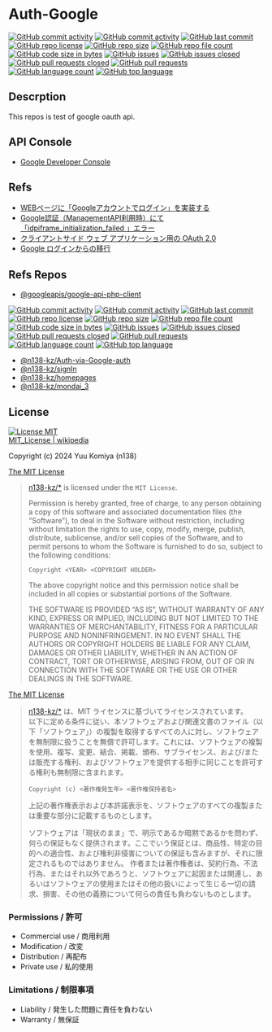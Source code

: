 # Auth-Google

[![GitHub commit activity](https://img.shields.io/github/commit-activity/w/n138-kz/Auth-Google)](/../../commits)
[![GitHub commit activity](https://img.shields.io/github/commit-activity/t/n138-kz/Auth-Google)](/../../commits)
[![GitHub last commit](https://img.shields.io/github/last-commit/n138-kz/Auth-Google)](/../../commits)
[![GitHub repo license](https://img.shields.io/github/license/n138-kz/Auth-Google)](/../../LICENSE)
[![GitHub repo size](https://img.shields.io/github/repo-size/n138-kz/Auth-Google)](/../../)
[![GitHub repo file count](https://img.shields.io/github/directory-file-count/n138-kz/Auth-Google)](/../../)
[![GitHub code size in bytes](https://img.shields.io/github/languages/code-size/n138-kz/Auth-Google)](/../../)
[![GitHub issues](https://img.shields.io/github/issues/n138-kz/Auth-Google)](/../../issues)
[![GitHub issues closed](https://img.shields.io/github/issues-closed/n138-kz/Auth-Google)](/../../issues)
[![GitHub pull requests closed](https://img.shields.io/github/issues-pr-closed/n138-kz/Auth-Google)](/../../pulls)
[![GitHub pull requests](https://img.shields.io/github/issues-pr/n138-kz/Auth-Google)](/../../pulls)
[![GitHub language count](https://img.shields.io/github/languages/count/n138-kz/Auth-Google)](/../../)
[![GitHub top language](https://img.shields.io/github/languages/top/n138-kz/Auth-Google)](/../../)

## Descrption

This repos is test of google oauth api.

## API Console

- [Google Developer Console](https://console.cloud.google.com/apis/credentials?hl=ja&project=upbeat-splicer-325708)

## Refs

- [WEBページに「Googleアカウントでログイン」を実装する](https://qiita.com/kmtym1998/items/768212fe92dbaa384c27)
- [Google認証（ManagementAPI利用時）にて「idpiframe_initialization_failed 」エラー](https://qiita.com/kenken1981/items/9d738687c5cfb453be19)
- [クライアントサイド ウェブ アプリケーション用の OAuth 2.0](https://developers.google.com/identity/protocols/oauth2/javascript-implicit-flow?hl=ja#authorization-errors-origin-mismatch "Google Developers")
- [Google ログインからの移行](https://developers.google.com/identity/gsi/web/guides/migration?hl=ja#popup-mode_1 "Google Developers")

## Refs Repos

- [@googleapis/google-api-php-client](https://github.com/googleapis/google-api-php-client)

[![GitHub commit activity](https://img.shields.io/github/commit-activity/w/googleapis/google-api-php-client)](/../../commits)
[![GitHub commit activity](https://img.shields.io/github/commit-activity/t/googleapis/google-api-php-client)](/../../commits)
[![GitHub last commit](https://img.shields.io/github/last-commit/googleapis/google-api-php-client)](/../../commits)
[![GitHub repo license](https://img.shields.io/github/license/googleapis/google-api-php-client)](/../../LICENSE)
[![GitHub repo size](https://img.shields.io/github/repo-size/googleapis/google-api-php-client)](/../../)
[![GitHub repo file count](https://img.shields.io/github/directory-file-count/googleapis/google-api-php-client)](/../../)
[![GitHub code size in bytes](https://img.shields.io/github/languages/code-size/googleapis/google-api-php-client)](/../../)
[![GitHub issues](https://img.shields.io/github/issues/googleapis/google-api-php-client)](/../../issues)
[![GitHub issues closed](https://img.shields.io/github/issues-closed/googleapis/google-api-php-client)](/../../issues)
[![GitHub pull requests closed](https://img.shields.io/github/issues-pr-closed/googleapis/google-api-php-client)](/../../pulls)
[![GitHub pull requests](https://img.shields.io/github/issues-pr/googleapis/google-api-php-client)](/../../pulls)
[![GitHub language count](https://img.shields.io/github/languages/count/googleapis/google-api-php-client)](/../../)
[![GitHub top language](https://img.shields.io/github/languages/top/googleapis/google-api-php-client)](/../../)
  
- [@n138-kz/Auth-via-Google-auth](https://github.com/n138-kz/Auth-via-Google-auth)
- [@n138-kz/signIn](https://github.com/n138-kz/signIn "Basic signIn")
- [@n138-kz/homepages](https://github.com/n138-kz/homepages.git)
- [@n138-kz/mondai_3](https://github.com/n138-kz/mondai3)

## License

[![License MIT](https://upload.wikimedia.org/wikipedia/commons/0/0c/MIT_logo.svg)](LICENSE)  
[MIT_License | wikipedia](https://ja.wikipedia.org/wiki/MIT_License)

Copyright (c) 2024 Yuu Komiya (n138)

[The MIT License](https://opensource.org/license/mit/)
> [n138-kz/*](./) is licensed under the `MIT License`.  
>
> Permission is hereby granted, free of charge, to any person obtaining a copy of this software and associated documentation files (the “Software”), to deal in the Software without restriction, including without limitation the rights to use, copy, modify, merge, publish, distribute, sublicense, and/or sell copies of the Software, and to permit persons to whom the Software is furnished to do so, subject to the following conditions:
>
> `Copyright <YEAR> <COPYRIGHT HOLDER>`
> 
> The above copyright notice and this permission notice shall be included in all copies or substantial portions of the Software.
> 
> THE SOFTWARE IS PROVIDED “AS IS”, WITHOUT WARRANTY OF ANY KIND, EXPRESS OR IMPLIED, INCLUDING BUT NOT LIMITED TO THE WARRANTIES OF MERCHANTABILITY, FITNESS FOR A PARTICULAR PURPOSE AND NONINFRINGEMENT. IN NO EVENT SHALL THE AUTHORS OR COPYRIGHT HOLDERS BE LIABLE FOR ANY CLAIM, DAMAGES OR OTHER LIABILITY, WHETHER IN AN ACTION OF CONTRACT, TORT OR OTHERWISE, ARISING FROM, OUT OF OR IN CONNECTION WITH THE SOFTWARE OR THE USE OR OTHER DEALINGS IN THE SOFTWARE.

[The MIT License](https://opensource.org/license/mit/)
> [n138-kz/*](./) は、MIT ライセンスに基づいてライセンスされています。  
> 以下に定める条件に従い、本ソフトウェアおよび関連文書のファイル（以下「ソフトウェア」）の複製を取得するすべての人に対し、ソフトウェアを無制限に扱うことを無償で許可します。これには、ソフトウェアの複製を使用、複写、変更、結合、掲載、頒布、サブライセンス、および/または販売する権利、およびソフトウェアを提供する相手に同じことを許可する権利も無制限に含まれます。  
>
> `Copyright (c) <著作権発生年> <著作権保持者名>`
> 
> 上記の著作権表示および本許諾表示を、ソフトウェアのすべての複製または重要な部分に記載するものとします。
>
> ソフトウェアは「現状のまま」で、明示であるか暗黙であるかを問わず、何らの保証もなく提供されます。ここでいう保証とは、商品性、特定の目的への適合性、および権利非侵害についての保証も含みますが、それに限定されるものではありません。
> 作者または著作権者は、契約行為、不法行為、またはそれ以外であろうと、ソフトウェアに起因または関連し、あるいはソフトウェアの使用またはその他の扱いによって生じる一切の請求、損害、その他の義務について何らの責任も負わないものとします。

### Permissions / 許可
- Commercial use / 商用利用
- Modification / 改変
- Distribution / 再配布
- Private use / 私的使用 

### Limitations / 制限事項
- Liability / 発生した問題に責任を負わない
- Warranty / 無保証

